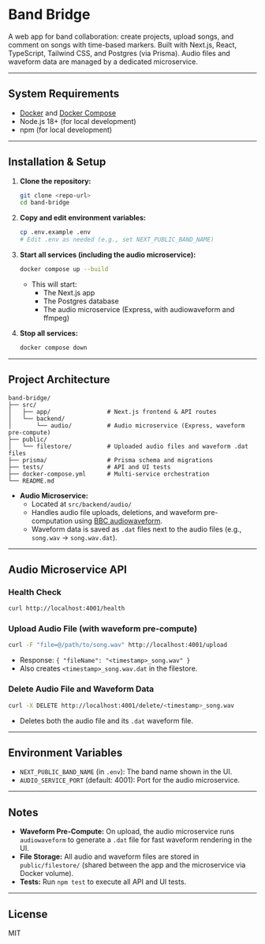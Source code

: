 # Band Bridge

A web app for band collaboration: create projects, upload songs, and comment on songs with time-based markers. Built with Next.js, React, TypeScript, Tailwind CSS, and Postgres (via Prisma). Audio files and waveform data are managed by a dedicated microservice.

---

## System Requirements
- [Docker](https://www.docker.com/) and [Docker Compose](https://docs.docker.com/compose/)
- Node.js 18+ (for local development)
- npm (for local development)

---

## Installation & Setup

1. **Clone the repository:**
   ```sh
   git clone <repo-url>
   cd band-bridge
   ```

2. **Copy and edit environment variables:**
   ```sh
   cp .env.example .env
   # Edit .env as needed (e.g., set NEXT_PUBLIC_BAND_NAME)
   ```

3. **Start all services (including the audio microservice):**
   ```sh
   docker compose up --build
   ```
   - This will start:
     - The Next.js app
     - The Postgres database
     - The audio microservice (Express, with audiowaveform and ffmpeg)

4. **Stop all services:**
   ```sh
   docker compose down
   ```

---

## Project Architecture

```
band-bridge/
├── src/
│   ├── app/                # Next.js frontend & API routes
│   └── backend/
│       └── audio/          # Audio microservice (Express, waveform pre-compute)
├── public/
│   └── filestore/          # Uploaded audio files and waveform .dat files
├── prisma/                 # Prisma schema and migrations
├── tests/                  # API and UI tests
├── docker-compose.yml      # Multi-service orchestration
└── README.md
```

- **Audio Microservice:**
  - Located at `src/backend/audio/`
  - Handles audio file uploads, deletions, and waveform pre-computation using [BBC audiowaveform](https://github.com/bbc/audiowaveform).
  - Waveform data is saved as `.dat` files next to the audio files (e.g., `song.wav` → `song.wav.dat`).

---

## Audio Microservice API

### Health Check
```sh
curl http://localhost:4001/health
```

### Upload Audio File (with waveform pre-compute)
```sh
curl -F "file=@/path/to/song.wav" http://localhost:4001/upload
```
- Response: `{ "fileName": "<timestamp>_song.wav" }`
- Also creates `<timestamp>_song.wav.dat` in the filestore.

### Delete Audio File and Waveform Data
```sh
curl -X DELETE http://localhost:4001/delete/<timestamp>_song.wav
```
- Deletes both the audio file and its `.dat` waveform file.

---

## Environment Variables
- `NEXT_PUBLIC_BAND_NAME` (in `.env`): The band name shown in the UI.
- `AUDIO_SERVICE_PORT` (default: 4001): Port for the audio microservice.

---

## Notes
- **Waveform Pre-Compute:** On upload, the audio microservice runs `audiowaveform` to generate a `.dat` file for fast waveform rendering in the UI.
- **File Storage:** All audio and waveform files are stored in `public/filestore/` (shared between the app and the microservice via Docker volume).
- **Tests:** Run `npm test` to execute all API and UI tests.

---

## License
MIT
